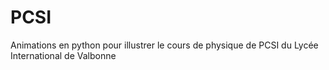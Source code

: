 # PCSI
Animations en python pour illustrer le cours de physique de PCSI du Lycée International de Valbonne

